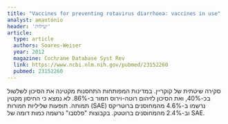 ```yaml
---
title: "Vaccines for preventing rotavirus diarrhoea: vaccines in use"
analyst: amantonio
header: 'יעילות'
article:
  type: article
  authors: Soares-Weiser
  year: 2012
  magazine: Cochrane Database Syst Rev
  link: https://www.ncbi.nlm.nih.gov/pubmed/23152260
  pubmed: 23152260
---
```


סקירה שיטתית של קוקריין. במדינות המפותחות התחסנות מקטינה את הסיכון לשלשול בכ-40%, ואת הסיכון לזיהום רוטה-וירוס חמור ב-86%. לא נמצא כי החיסון מקטין תמותה.
תופעות שליליות חמורות (SAE) נרשמו ב-4.6% מהמחוסנים ברוטריקס וב-2.4% מהמחוסנים ברוטטק. בקבוצות "פלסבו" נרשמה כמות דומה של SAE.
